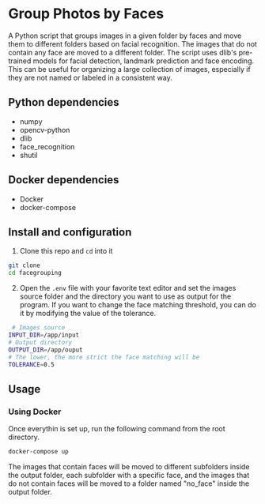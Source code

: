 # Group Photos by Faces

A Python script that groups images in a given folder by faces and move them to different folders based on facial recognition. The images that do not contain any face are moved to a different folder. The script uses dlib's pre-trained models for facial detection, landmark prediction and face encoding. This can be useful for organizing a large collection of images, especially if they are not named or labeled in a consistent way.

## Python dependencies

- numpy
- opencv-python
- dlib
- face_recognition
- shutil

## Docker dependencies

- Docker
- docker-compose

## Install and configuration

1. Clone this repo and `cd` into it
```bash
git clone 
cd facegrouping
```

2. Open the `.env` file with your favorite text editor and set the images source folder and the directory you want to use as output for the program. If you want to change the face matching threshold, you can do it by modifying the value of the tolerance.
```bash
 # Images source
INPUT_DIR=/app/input
# Output directory
OUTPUT_DIR=/app/ouput
# The lower, the more strict the face matching will be
TOLERANCE=0.5 
```

## Usage

### Using Docker
Once everythin is set up, run the following command from the root directory.
```bash
docker-compose up
```

The images that contain faces will be moved to different subfolders inside the output folder, each subfolder with a specific face, and the images that do not contain faces will be moved to a folder named "no_face" inside the output folder.

